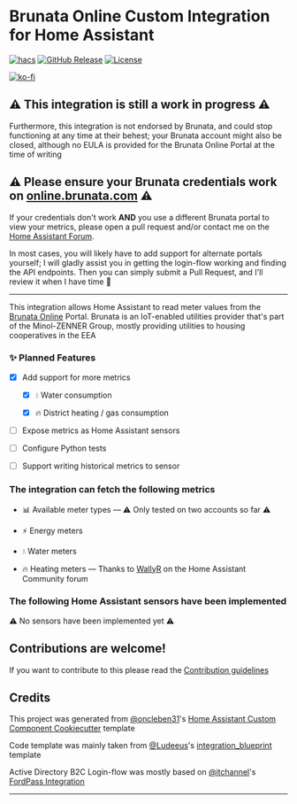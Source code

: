 # Brunata Online Custom Integration for Home Assistant

[![hacs][hacsbadge]][hacs]
[![GitHub Release][releases-shield]][releases]
[![License][license-shield]](LICENSE)

<!-- Sponsors -->

[![ko-fi][kofi_badge]](https://ko-fi.com/X8X3205KS)

## ⚠️ This integration is still a work in progress ⚠️

Furthermore, this integration is not endorsed by Brunata, and could stop functioning at any time at their behest; your Brunata account might also be closed, although no EULA is provided for the Brunata Online Portal at the time of writing

## ⚠️ Please ensure your Brunata credentials work on [online.brunata.com][brunata] ⚠️

If your credentials don't work **AND** you use a different Brunata portal to view your metrics, please open a pull request and/or contact me on the [Home Assistant Forum][ha_profile].

In most cases, you will likely have to add support for alternate portals yourself; I will gladly assist you in getting the login-flow working and finding the API endpoints. Then you can simply submit a Pull Request, and I'll review it when I have time 🙂

---

This integration allows Home Assistant to read meter values from the [Brunata Online][brunata] Portal.
Brunata is an IoT-enabled utilities provider that's part of the Minol-ZENNER Group, mostly providing utilities to housing cooperatives in the EEA

### ✨ Planned Features

- [x] Add support for more metrics

  - [x] 💧 Water consumption

  - [x] 🔥 District heating / gas consumption

- [ ] Expose metrics as Home Assistant sensors

- [ ] Configure Python tests

- [ ] Support writing historical metrics to sensor

### The integration can fetch the following metrics

- 📊 Available meter types — ⚠️ Only tested on two accounts so far ⚠️

- ⚡ Energy meters

- 💧 Water meters

- 🔥 Heating meters — Thanks to [WallyR](https://community.home-assistant.io/u/wallyr) on the Home Assistant Community forum

### The following Home Assistant sensors have been implemented

⚠️ No sensors have been implemented yet ⚠️

## Contributions are welcome!

If you want to contribute to this please read the [Contribution guidelines](CONTRIBUTING.md)

## Credits

This project was generated from [@oncleben31](https://github.com/oncleben31)'s [Home Assistant Custom Component Cookiecutter][custom_component] template

Code template was mainly taken from [@Ludeeus](https://github.com/ludeeus)'s [integration_blueprint][integration_blueprint] template

Active Directory B2C Login-flow was mostly based on [@itchannel](https://github.com/itchannel)'s [FordPass Integration][fordpass]

---

[brunata]: https://online.brunata.com
[custom_component]: https://github.com/oncleben31/cookiecutter-homeassistant-custom-component
[integration_blueprint]: https://github.com/custom-components/integration_blueprint
[fordpass]: https://github.com/itchannel/fordpass-ha
[ha_profile]: https://community.home-assistant.io/u/YukiElectronics
[kofi_badge]: https://ko-fi.com/img/githubbutton_sm.svg
[hacs]: https://hacs.xyz
[hacsbadge]: https://img.shields.io/badge/HACS-Custom-orange.svg?style=for-the-badge
[license-shield]: https://img.shields.io/github/license/YukiElectronics/ha-brunata.svg?style=for-the-badge
[releases-shield]: https://img.shields.io/github/release/YukiElectronics/ha-brunata.svg?style=for-the-badge
[releases]: https://github.com/YukiElectronics/ha-brunata/releases
